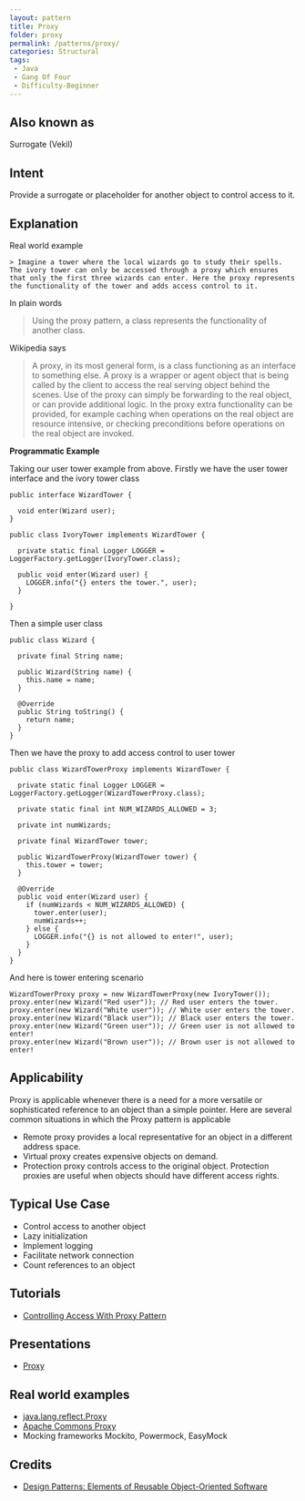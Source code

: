 ```yaml
---
layout: pattern
title: Proxy
folder: proxy
permalink: /patterns/proxy/
categories: Structural
tags:
 - Java
 - Gang Of Four
 - Difficulty-Beginner
---
```


## Also known as
Surrogate (Vekil)

## Intent
Provide a surrogate or placeholder for another object to control
access to it.

## Explanation
Real world example

    > Imagine a tower where the local wizards go to study their spells. The ivory tower can only be accessed through a proxy which ensures that only the first three wizards can enter. Here the proxy represents the functionality of the tower and adds access control to it.

In plain words

> Using the proxy pattern, a class represents the functionality of another class.

Wikipedia says

> A proxy, in its most general form, is a class functioning as an interface to something else. A proxy is a wrapper or agent object that is being called by the client to access the real serving object behind the scenes. Use of the proxy can simply be forwarding to the real object, or can provide additional logic. In the proxy extra functionality can be provided, for example caching when operations on the real object are resource intensive, or checking preconditions before operations on the real object are invoked.

**Programmatic Example**

Taking our user tower example from above. Firstly we have the user tower interface and the ivory tower class

```
public interface WizardTower {

  void enter(Wizard user);
}

public class IvoryTower implements WizardTower {

  private static final Logger LOGGER = LoggerFactory.getLogger(IvoryTower.class);

  public void enter(Wizard user) {
    LOGGER.info("{} enters the tower.", user);
  }

}
```

Then a simple user class

```
public class Wizard {

  private final String name;

  public Wizard(String name) {
    this.name = name;
  }

  @Override
  public String toString() {
    return name;
  }
}
```

Then we have the proxy to add access control to user tower

```
public class WizardTowerProxy implements WizardTower {

  private static final Logger LOGGER = LoggerFactory.getLogger(WizardTowerProxy.class);

  private static final int NUM_WIZARDS_ALLOWED = 3;

  private int numWizards;

  private final WizardTower tower;

  public WizardTowerProxy(WizardTower tower) {
    this.tower = tower;
  }

  @Override
  public void enter(Wizard user) {
    if (numWizards < NUM_WIZARDS_ALLOWED) {
      tower.enter(user);
      numWizards++;
    } else {
      LOGGER.info("{} is not allowed to enter!", user);
    }
  }
}
```

And here is tower entering scenario

```
WizardTowerProxy proxy = new WizardTowerProxy(new IvoryTower());
proxy.enter(new Wizard("Red user")); // Red user enters the tower.
proxy.enter(new Wizard("White user")); // White user enters the tower.
proxy.enter(new Wizard("Black user")); // Black user enters the tower.
proxy.enter(new Wizard("Green user")); // Green user is not allowed to enter!
proxy.enter(new Wizard("Brown user")); // Brown user is not allowed to enter!
```

## Applicability
Proxy is applicable whenever there is a need for a more
versatile or sophisticated reference to an object than a simple pointer. Here
are several common situations in which the Proxy pattern is applicable

* Remote proxy provides a local representative for an object in a different address space.
* Virtual proxy creates expensive objects on demand.
* Protection proxy controls access to the original object. Protection proxies are useful when objects should have different access rights.

## Typical Use Case

* Control access to another object
* Lazy initialization
* Implement logging
* Facilitate network connection
* Count references to an object

## Tutorials
* [Controlling Access With Proxy Pattern](http://java-design-patterns.com/blog/controlling-access-with-proxy-pattern/)

## Presentations
* [Proxy](https://github.com/iluwatar/java-design-patterns/tree/master/proxy/etc/presentation.html)

## Real world examples

* [java.lang.reflect.Proxy](http://docs.oracle.com/javase/8/docs/api/java/lang/reflect/Proxy.html)
* [Apache Commons Proxy](https://commons.apache.org/proper/commons-proxy/)
* Mocking frameworks Mockito, Powermock, EasyMock

## Credits

* [Design Patterns: Elements of Reusable Object-Oriented Software](http://www.amazon.com/Design-Patterns-Elements-Reusable-Object-Oriented/dp/0201633612)
